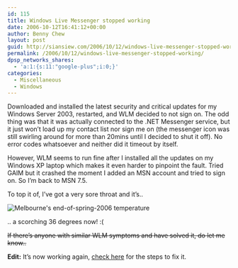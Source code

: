 ```yaml
---
id: 115
title: Windows Live Messenger stopped working
date: 2006-10-12T16:41:12+00:00
author: Benny Chew
layout: post
guid: http://siansiew.com/2006/10/12/windows-live-messenger-stopped-working/
permalink: /2006/10/12/windows-live-messenger-stopped-working/
dpsp_networks_shares:
  - 'a:1:{s:11:"google-plus";i:0;}'
categories:
  - Miscellaneous
  - Windows
---
```

Downloaded and installed the latest security and critical updates for my Windows Server 2003, restarted, and WLM decided to not sign on. The odd thing was that it was actually connected to the .NET Messenger service, but it just won&#8217;t load up my contact list nor sign me on (the messenger icon was still swirling around for more than 20mins until I decided to shut it off). No error codes whatsoever and neither did it timeout by itself.

However, WLM seems to run fine after I installed all the updates on my Windows XP laptop which makes it even harder to pinpoint the fault. Tried GAIM but it crashed the moment I added an MSN account and tried to sign on. So I&#8217;m back to MSN 7.5.

To top it of, I&#8217;ve got a very sore throat and it&#8217;s..

<img id="image114" alt="Melbourne's end-of-spring-2006 temperature" src="https://bennychew.com/blog/wp-content/uploads/2006/10/melb-36degrees.png" />

.. a scorching 36 degrees now! :(

<strike>If there&#8217;s anyone with similar WLM symptoms and have solved it, do let me know..</strike>

**Edit:** It&#8217;s now working again, [check here](https://bennychew.com/blog/2006/10/19/windows-live-messenger-works-again/) for the steps to fix it.
